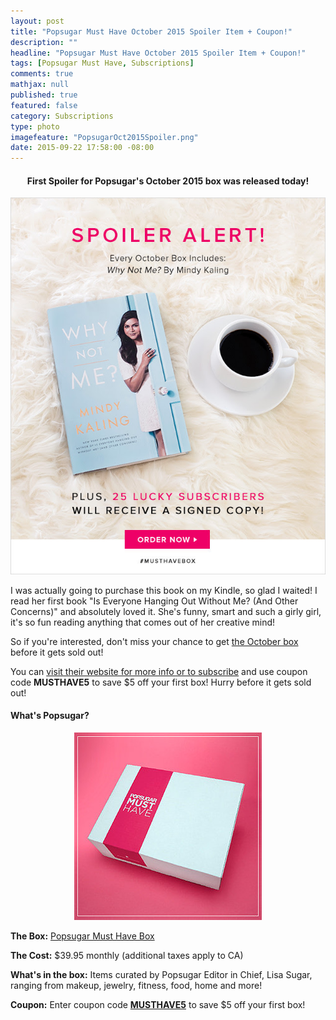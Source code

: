 ```yaml
---
layout: post
title: "Popsugar Must Have October 2015 Spoiler Item + Coupon!"
description: ""
headline: "Popsugar Must Have October 2015 Spoiler Item + Coupon!"
tags: [Popsugar Must Have, Subscriptions]
comments: true
mathjax: null
published: true
featured: false
category: Subscriptions
type: photo
imagefeature: "PopsugarOct2015Spoiler.png"
date: 2015-09-22 17:58:00 -08:00
---
```

<p></p>

<center><H4>First Spoiler for Popsugar's October 2015 box was released today!</H4></center>

<center><a href="http://popsu.gr/vdrb" target="_blank">
<img src="/images/PopsugarOct2015Spoiler.png" border="0" style="border:none;max-width:100%;" alt="Popsugar Must Have October 2015 Spoiler" />
</a></center>

<p>I was actually going to purchase this book on my Kindle, so glad I waited! I read her first book "Is Everyone Hanging Out Without Me? (And Other Concerns)" and absolutely loved it. She's funny, smart and such a girly girl, it's so fun reading anything that comes out of her creative mind!</p>

<p>So if you're interested, don't miss your chance to get <a href="http://popsu.gr/vdrb" target="_blank">the October box</a> before it gets sold out!</p>

<p>You can <a href="http://popsu.gr/vdrb" target="_blank">visit their website for more info or to subscribe</a> and use coupon code <b>MUSTHAVE5</b> to save $5 off your first box! Hurry before it gets sold out!</p>

<H4>What's Popsugar?</H4>
<center><a href="http://popsu.gr/vdrb" target="_blank">
<img src="/images/PopsugarBox.jpg" border="0" style="border:none;max-width:100%;" alt="Popsugar Must Have Subscription" />
</a></center>
<p><b>The Box:</b> <a href="http://popsu.gr/vdrb" target="_blank">Popsugar Must Have Box</a></p>
<p><b>The Cost:</b> $39.95 monthly (additional taxes apply to CA)</p>
<p><b>What's in the box:</b> Items curated by Popsugar Editor in Chief, Lisa Sugar, ranging from makeup, jewelry, fitness, food, home and more!</p>
<p><b>Coupon:</b> Enter coupon code <a href="http://popsu.gr/vdrb" target="_blank"><b>MUSTHAVE5</b></a> to save $5 off your first box!</p>
<br>

